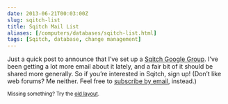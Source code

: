 ```yaml
--- 
date: 2013-06-21T00:03:00Z
slug: sqitch-list
title: Sqitch Mail List
aliases: [/computers/databases/sqitch-list.html]
tags: [Sqitch, database, change management]
---
```


<p>Just a quick post to announce that I’ve set up a
<a href="https://groups.google.com/forum/#!forum/sqitch-users">Sqitch Google Group</a>. I’ve been
getting a lot more email about it lately, and a fair bit of it should be shared more
generally. So if you’re interested in Sqitch, sign up! (Don’t like web forums? Me neither.
Feel free to <a href="mailto:sqitch-users+subscribe@googlegroups.com">subscribe by email</a>, instead.)</p>

<p class="past"><small>Missing something? Try the <a rel="nofollow" href="http://past.justatheory.com/computers/databases/sqitch-list.html">old layout</a>.</small></p>



